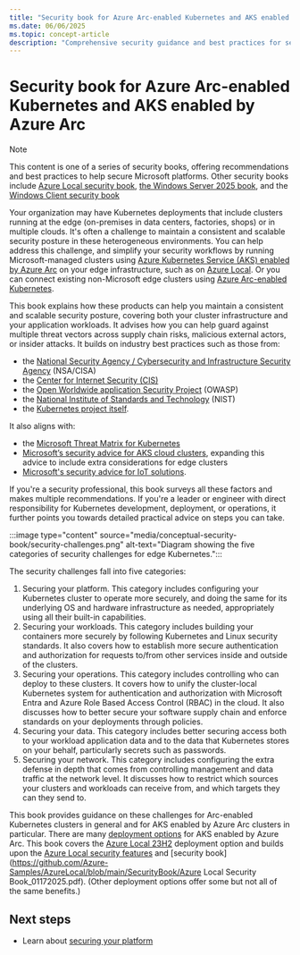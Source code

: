 ```yaml
---
title: "Security book for Azure Arc-enabled Kubernetes and AKS enabled by Azure Arc"
ms.date: 06/06/2025
ms.topic: concept-article
description: "Comprehensive security guidance and best practices for securing Azure Arc-enabled Kubernetes and AKS enabled by Azure Arc clusters, covering platform, workloads, operations, data, and network."
---
```


# Security book for Azure Arc-enabled Kubernetes and AKS enabled by Azure Arc

> [!NOTE]
> This content is one of a series of security books, offering recommendations and best practices to help secure Microsoft platforms. Other security books include [Azure Local security book](https://github.com/Azure-Samples/AzureLocal/blob/main/SecurityBook/Azure%20Local%20Security%20Book_04302025.pdf), [the Windows Server 2025 book](https://techcommunity.microsoft.com/blog/microsoft-security-blog/windows-server-2025-security-book/4283981), and the [Windows Client security book](/windows/security/book/)

Your organization may have Kubernetes deployments that include clusters running at the edge (on-premises in data centers, factories, shops) or in multiple clouds. It's often a challenge to maintain a consistent and scalable security posture in these heterogeneous environments. You can help address this challenge, and simplify your security workflows by running Microsoft-managed clusters using [Azure Kubernetes Service (AKS) enabled by Azure Arc](/azure/aks/hybrid/aks-overview) on your edge infrastructure, such as on [Azure Local](/azure/azure-local/overview). Or you can connect existing non-Microsoft edge clusters using [Azure Arc-enabled Kubernetes](/azure/azure-arc/kubernetes/).

This book explains how these products can help you maintain a consistent and scalable security posture, covering both your cluster infrastructure and your application workloads. It advises how you can help guard against multiple threat vectors across supply chain risks, malicious external actors, or insider attacks. It builds on industry best practices such as those from:
- the [National Security Agency / Cybersecurity and Infrastructure Security Agency](https://media.defense.gov/2022/Aug/29/2003066362/-1/-1/0/CTR_KUBERNETES_HARDENING_GUIDANCE_1.2_20220829.PDF) (NSA/CISA)
- the [Center for Internet Security (CIS)](https://www.cisecurity.org/benchmark/kubernetes)
- the [Open Worldwide application Security Project](https://cheatsheetseries.owasp.org/cheatsheets/Kubernetes_Security_Cheat_Sheet.html) (OWASP)
- the [National Institute of Standards and Technology](https://csrc.nist.gov/pubs/sp/800/190/final) (NIST)
- the [Kubernetes project itself](https://kubernetes.io/docs/concepts/security/).
 
It also aligns with:
- the [Microsoft Threat Matrix for Kubernetes](https://microsoft.github.io/Threat-Matrix-for-Kubernetes/)
- [Microsoft’s security advice for AKS cloud clusters](/azure/aks/concepts-security), expanding this advice to include extra considerations for edge clusters
- [Microsoft's security advice for IoT solutions](/azure/iot/iot-overview-security?tabs=edge).

If you're a security professional, this book surveys all these factors and makes multiple recommendations. If you're a leader or engineer with direct responsibility for Kubernetes development, deployment, or operations, it further points you towards detailed practical advice on steps you can take.

:::image type="content" source="media/conceptual-security-book/security-challenges.png" alt-text="Diagram showing the five categories of security challenges for edge Kubernetes.":::

The security challenges fall into five categories:
1. Securing your platform. This category includes configuring your Kubernetes cluster to operate more securely, and doing the same for its underlying OS and hardware infrastructure as needed, appropriately using all their built-in capabilities. 
1. Securing your workloads. This category includes building your containers more securely by following Kubernetes and Linux security standards. It also covers how to establish more secure authentication and authorization for requests to/from other services inside and outside of the clusters.
1. Securing your operations. This category includes controlling who can deploy to these clusters. It covers how to unify the cluster-local Kubernetes system for authentication and authorization with Microsoft Entra and Azure Role Based Access Control (RBAC) in the cloud. It also discusses how to better secure your software supply chain and enforce standards on your deployments through policies.
1. Securing your data. This category includes better securing access both to your workload application data and to the data that Kubernetes stores on your behalf, particularly secrets such as passwords.
1. Securing your network. This category includes configuring the extra defense in depth that comes from controlling management and data traffic at the network level. It discusses how to restrict which sources your clusters and workloads can receive from, and which targets they can they send to.

This book provides guidance on these challenges for Arc-enabled Kubernetes clusters in general and for AKS enabled by Azure Arc clusters in particular. There are many [deployment options](/azure/aks/aksarc/aks-overview#aks-enabled-by-azure-arc-deployment-options) for AKS enabled by Azure Arc. This book covers the [Azure Local 23H2](/azure/aks/aksarc/cluster-architecture) deployment option and builds upon the [Azure Local security features](/azure/azure-local/concepts/security-features) and [security book](https://github.com/Azure-Samples/AzureLocal/blob/main/SecurityBook/Azure Local Security Book_01172025.pdf). (Other deployment options offer some but not all of the same benefits.)

## Next steps

- Learn about [securing your platform](conceptual-securing-your-platform.md)